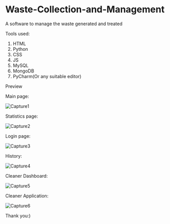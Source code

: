 # Waste-Collection-and-Management
A software to manage the waste generated and treated

Tools used:
1. HTML
2. Python
3. CSS
3. JS
4. MySQL
5. MongoDB
6. PyCharm(Or any suitable editor)

Preview

Main page:

![Capture1](https://user-images.githubusercontent.com/42289368/79642526-9b254580-81bb-11ea-8cfd-5522d3fe48d3.PNG)

Statistics page:

![Capture2](https://user-images.githubusercontent.com/42289368/79642547-b2643300-81bb-11ea-846e-805a8585bf1f.PNG)

Login page:

![Capture3](https://user-images.githubusercontent.com/42289368/79642548-b2fcc980-81bb-11ea-86ec-60c84715e4c8.PNG)

History:

![Capture4](https://user-images.githubusercontent.com/42289368/79642544-b09a6f80-81bb-11ea-8817-146f04398796.PNG)

Cleaner Dashboard:

![Capture5](https://user-images.githubusercontent.com/42289368/79642545-b1cb9c80-81bb-11ea-9308-feafbe379057.PNG)

Cleaner Application:

![Capture6](https://user-images.githubusercontent.com/42289368/79642546-b2643300-81bb-11ea-9ee6-0d290b3b7de6.PNG)

Thank you:)
